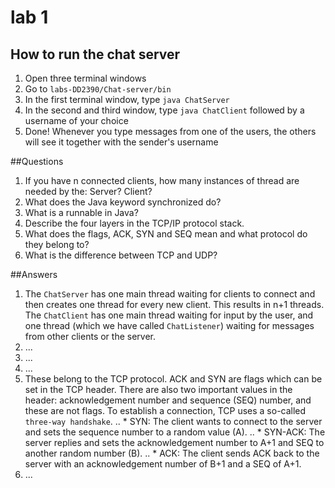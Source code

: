 
# lab 1

## How to run the chat server
1. Open three terminal windows
2. Go to `labs-DD2390/Chat-server/bin`
3. In the first terminal window, type `java ChatServer`
4. In the second and third window, type `java ChatClient` followed by a username of your choice
5. Done! Whenever you type messages from one of the users, the others will see it together with the sender's username

##Questions
1. If you have n connected clients, how many instances of thread are needed by the: Server? Client?
2. What does the Java keyword synchronized do?
3. What is a runnable in Java?
4. Describe the four layers in the TCP/IP protocol stack.
5. What does the flags, ACK, SYN and SEQ mean and what protocol do
they belong to?
6. What is the difference between TCP and UDP?


##Answers
1. The `ChatServer` has one main thread waiting for clients to connect and then creates one thread for every new client. This results in n+1 threads. The `ChatClient` has one main thread waiting for input by the user, and one thread (which we have called `ChatListener`) waiting for messages from other clients or the server.
2. ...
3. ...
4. ...
5. These belong to the TCP protocol. ACK and SYN are flags which can be set in the TCP header. There are also two important values in the header: acknowledgement number and sequence (SEQ) number, and these are not flags. To establish a connection, TCP uses a so-called `three-way handshake`.
.. * SYN: The client wants to connect to the server and sets the sequence number to a random value (A).
.. * SYN-ACK: The server replies and sets the acknowledgement number to A+1 and SEQ to another random number (B).
.. * ACK: The client sends ACK back to the server with an acknowledgement number of B+1 and a SEQ of A+1.
6. ...



